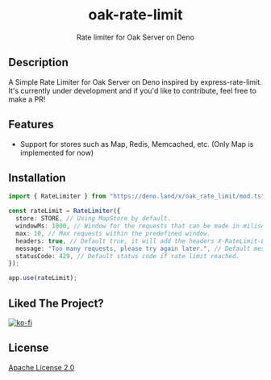 <div align="center">

# oak-rate-limit
Rate limiter for Oak Server on Deno

</div>

## Description
A Simple Rate Limiter for Oak Server on Deno inspired by express-rate-limit. It's currently under development and if you'd like to contribute, feel free to make a PR!

## Features
- Support for stores such as Map, Redis, Memcached, etc. (Only Map is implemented for now)

## Installation
```ts
import { RateLimiter } from "https://deno.land/x/oak_rate_limit/mod.ts";

const rateLimit = RateLimiter({
  store: STORE, // Using MapStore by default.
  windowMs: 1000, // Window for the requests that can be made in miliseconds.
  max: 10, // Max requests within the predefined window.
  headers: true, // Default true, it will add the headers X-RateLimit-Limit, X-RateLimit-Remaining.
  message: "Too many requests, please try again later.", // Default message if rate limit reached.
  statusCode: 429, // Default status code if rate limit reached.
});

app.use(rateLimit);
```

## Liked The Project?
[![ko-fi](https://ko-fi.com/img/githubbutton_sm.svg)](https://ko-fi.com/W7W31Z2B3)

## License
[Apache License 2.0](https://www.apache.org/licenses/LICENSE-2.0)